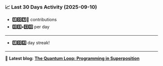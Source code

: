 <!--START_STATS-->
### 📈 Last 30 Days Activity (2025-09-10)  
- **1️⃣0️⃣7️⃣🎱** contributions  
- **3️⃣5️⃣•9️⃣3️⃣** per day
---
- **1️⃣0️⃣2️⃣** day streak!
---
📝 **Latest blog:** [**The Quantum Loop: Programming in Superposition**](https://andriak.com/blog/quantum-loop)
<!--END_STATS-->
